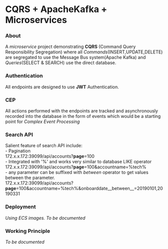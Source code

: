 # CQRS + ApacheKafka + Microservices<br>

### About
A _microservice_ project demonstrating **CQRS** (Command Query Responsibility Segregation) where all _Commands_(INSERT,UPDATE,DELETE) are segregated to use the Message Bus system(Apache Kafka) and _Queries_(SELECT & SEARCH) use the direct database.

### Authentication
All endpoints are designed to use **JWT** Authentication.

### CEP
All actions performed with the endpoints are tracked and asynchronously recorded into the database in the form of events which would be a starting point for _Complex Event Processing_

### Search API
Salient feature of search API include: <br>
    - Pagination <br>
    172.x.x.172:39099/api/accounts?__page__=100 <br>
    - Integrated with '%' and works very similar to database LIKE operator <br>
    172.x.x.172:39099/api/accounts?__page__=100&accountname=%tech% <br>
    - any parameter can be suffixed with _between_ operator to get values between the parameter. <br>
    172.x.x.172:39099/api/accounts?__page__=100&accountname=%tech%&onboarddate__between__=20190101,20190331 <br>


### Deployment
_Using ECS images. To be documented_

### Working Principle
_To be documented_